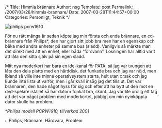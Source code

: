 /*
 Title: Himmla brännare
 Author: nsg
 Template: post
 Permalink: /2007/03/28/himmla-brannare/
 Date: 2007-03-28T11:44:57+00:00
 Categories: Personligt, Teknik
*/
<div class="middle">
  <img id="image371" src="http://nsg.cc/wp-content/uploads/2007/03/pcrw1610_tlf_.jpg" alt="philips pcrw1610" />
</div>

För nu rätt många år sedan köpte jag min första och enda brännare, en cd-brännare från Philips*, den har gjort sitt jobb bra men har en egenskap och båka med andra enheter på samma bus (sladd). Vanligvis så märkte man det direkt med att en enhet, eller båda &#8220;försvann&#8221;. Lösningen har alltid varit att låta den sitta själv på sin egen sladd.

Mitt nya moderkort har bara en ide-kanal för PATA, så jag var tvungen att låta den dela platts med en hårddisk, det funkade bra och jag var nöjd, men ibland så ville inte minna operativsystem starta, helt utan orsak och jag kunde inte lista ut varför, men i går kväll insåg jag det tillslut. Det var brännaren, den hade något hyss för sig och efter att ha bytt ut den mot en dvd-spelare istället så har datorn funkat bra, skönt. Jag var lite orolig ett tag att det var något problem med moderkortet, jobbigt om min nyinköppta dator skulle ha problem.

**Philips modell PCRW1610, tillverkad 2001*

:: Philips, Brännare, Hårdvara, Problem

<small></small>